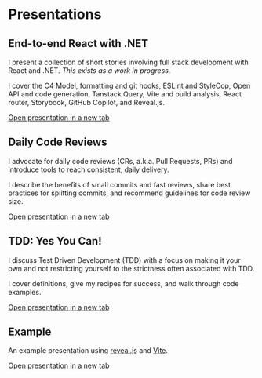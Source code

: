 # Presentations

## End-to-end React with .NET

I present a collection of short stories involving full stack development with
React and .NET. _This exists as a work in progress._

I cover the C4 Model, formatting and git hooks, ESLint and StyleCop, Open API
and code generation, Tanstack Query, Vite and build analysis, React router,
Storybook, GitHub Copilot, and Reveal.js.

<a href="/presentations/end-to-end-react-with-dotnet" target="_blank">Open presentation
<i class="fa fa-external-link"></i><span class="sr-only">in a new tab</span></a>

## Daily Code Reviews

I advocate for daily code reviews (CRs, a.k.a. Pull Requests, PRs) and introduce
tools to reach consistent, daily delivery.

I describe the benefits of small commits and fast reviews, share best practices
for splitting commits, and recommend guidelines for code review size.

<a href="/presentations/daily-code-reviews" target="_blank">Open presentation
<i class="fa fa-external-link"></i><span class="sr-only">in a new tab</span></a>

## TDD: Yes You Can!

I discuss Test Driven Development (TDD) with a focus on making it your own and
not restricting yourself to the strictness often associated with TDD.

I cover definitions, give my recipes for success, and walk through code examples.

<a href="/presentations/test-driven-development-tdd" target="_blank">Open presentation
<i class="fa fa-external-link"></i><span class="sr-only">in a new tab</span></a>

## Example

An example presentation using [reveal.js](https://revealjs.com) and [Vite](https://vitejs.dev).

<a href="/presentations/example" target="_blank">Open presentation
<i class="fa fa-external-link"></i><span class="sr-only">in a new tab</span></a>

